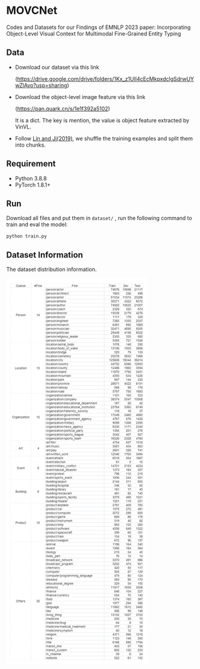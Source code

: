 # MOVCNet

Codes and Datasets for our Findings of EMNLP 2023 paper: Incorporating Object-Level Visual Context for Multimodal Fine-Grained Entity Typing

## Data
- Download our dataset via this link
  
  (https://drive.google.com/drive/folders/1Kx_z1UIl4cEcMkpxdclgSdrwUYwZlAvo?usp=sharing)

- Download the object-level image feature via this link

  (https://pan.quark.cn/s/1e1f392a5102)

  It is a dict. The key is mention, the value is object feature extracted by VinVL.
  
- Follow [Lin and Ji(2019)](https://github.com/limteng-rpi/fet), we shuffle the training examples and split them into chunks.

## Requirement
- Python 3.8.8
- PyTorch 1.8.1+

## Run
Download all files and put them in `dataset/` , run the following command to train and eval the model:
    
    python train.py

## Dataset Information
The dataset distribution information.

![dataset_information](dataset_information.png)
